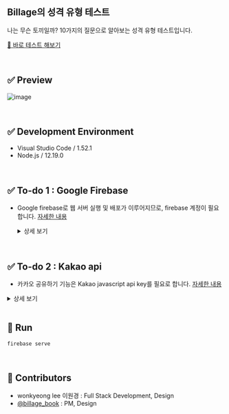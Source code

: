 ##  Billage의 성격 유형 테스트
나는 무슨 토끼일까? 10가지의 질문으로 알아보는 성격 유형 테스트입니다.

[🏡 바로 테스트 해보기](https://billage-test.web.app/)

<br>

## ✅ Preview
![image](https://user-images.githubusercontent.com/41133663/105662785-eff8a800-5f13-11eb-8c5e-725027d73bf7.png)

<br>

## ✅ Development Environment
- Visual Studio Code / 1.52.1
- Node.js / 12.19.0

<br>

##  ✅ To-do 1 : Google Firebase
- Google firebase로 웹 서버 실행 및 배포가 이루어지므로, firebase 계정이 필요합니다. [자세한 내용](https://firebase.google.com/)
  <details>
    <summary>상세 보기</summary>

    - Install nodejs with npm (or yarn)
    - Install firebase-tools CLI
    `npm install -g firebase-tools` or `yarn global add firebase-tools`
    - Clone & cd into this repo
    - Login to firebase with CLI firebase login
    - Create firebase project `firebase projects:create`, or use existing project `firebase use`
    - `cd functions && yarn install`
    - Start local json-server with `firebase serve --only hosting,functions`
    - Deploy json-server to firebase cloud hosting with firebase deploy
    - Access to url http://localhost:5000/
  </details>

<br>

##  ✅ To-do 2 : Kakao api
- 카카오 공유하기 기능은 Kakao javascript api key를 필요로 합니다. [자세한 내용](https://developers.kakao.com/)
 <details>
    <summary>상세 보기</summary>

   - kakao developers 애플리케이션 추가 후 JavaScript 키 사용
   - `share.js`에서 `Kakao.init (api_key)` 설정
   - 메시지의 형식은 `sendLink()` 내에서 `Kakao.Link.sendDefault()`로 설정
   - [자세한 내용](https://developers.kakao.com/docs/latest/ko/message/js)

</details>

<br>

## 💖 Run
```
firebase serve
```

<br>

## 💖 Contributors
- wonkyeong lee 이원경 : Full Stack Development, Design
- [@billage_book](https://www.instagram.com/billage_book/) : PM, Design
